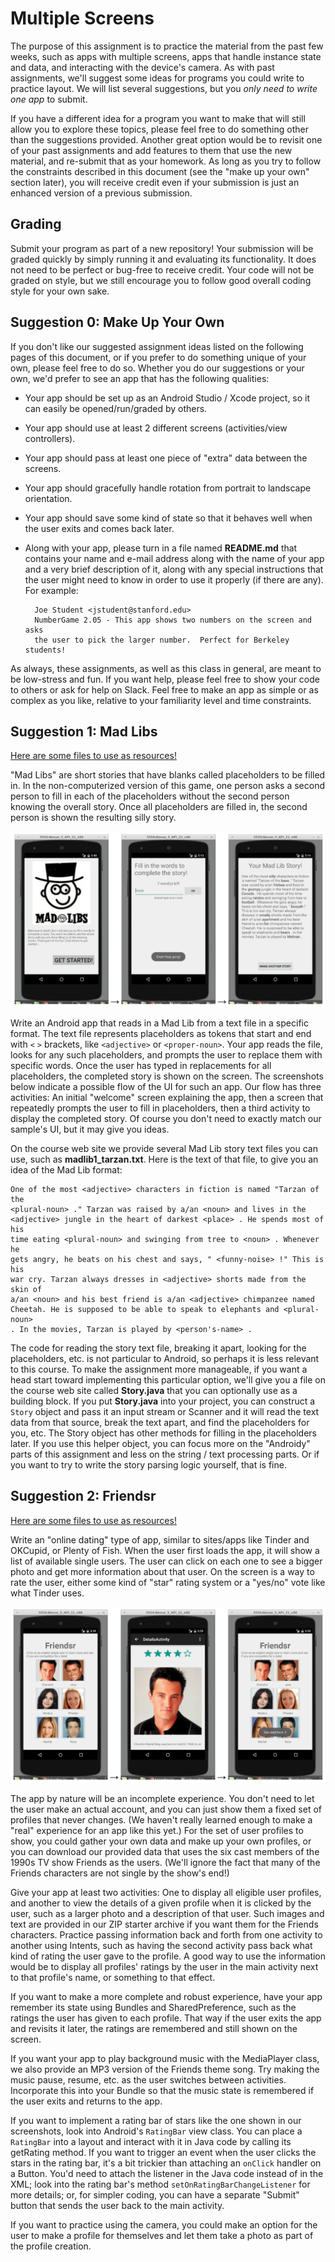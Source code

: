 # Multiple Screens

The purpose of this assignment is to practice the material from the past few weeks, such as apps with multiple screens, apps that handle instance state and data, and interacting with the device's camera. As with past assignments, we'll suggest some ideas for programs you could write to practice layout. We will list several suggestions, but you *only need to write one app* to submit.

If you have a different idea for a program you want to make that will still allow you to explore these topics, please feel free to do something other than the suggestions provided. Another great option would be to revisit one of your past assignments and add features to them that use the new material, and re-submit that as your homework. As long as you try to follow the constraints described in this document (see the "make up your own" section later), you will receive credit even if your submission is just an enhanced version of a previous submission.

## Grading

Submit your program as part of a new repository! Your submission will be graded quickly by simply running it and evaluating its functionality. It does not need to be perfect or bug-free to receive credit. Your code will not be graded on style, but we still encourage you to follow good overall coding style for your own sake.

## Suggestion 0: Make Up Your Own

If you don't like our suggested assignment ideas listed on the following pages of this document, or if you prefer to do something unique of your own, please feel free to do so. Whether you do our suggestions or your own, we'd prefer to see an app that has the following qualities:

- Your app should be set up as an Android Studio / Xcode project, so it can easily be opened/run/graded by others.
- Your app should use at least 2 different screens (activities/view controllers).
- Your app should pass at least one piece of "extra" data between the screens.
- Your app should gracefully handle rotation from portrait to landscape orientation.
- Your app should save some kind of state so that it behaves well when the user exits and comes back later.
- Along with your app, please turn in a file named **README.md** that contains your name and e-mail address along with the name of your app and a very brief description of it, along with any special instructions that the user might need to know in order to use it properly (if there are any). For example:

        Joe Student <jstudent@stanford.edu>
        NumberGame 2.05 - This app shows two numbers on the screen and asks
        the user to pick the larger number.  Perfect for Berkeley students!

As always, these assignments, as well as this class in general, are meant to be low-stress and fun. If you want help, please feel free to show your code to others or ask for help on Slack. Feel free to make an app as simple or as complex as you like, relative to your familiarity level and time constraints.

## Suggestion 1: Mad Libs

[Here are some files to use as resources!](madlibs-files.zip)

"Mad Libs" are short stories that have blanks called placeholders to be filled in. In the non-computerized version of this game, one person asks a second person to fill in each of the placeholders without the second person knowing the overall story. Once all placeholders are filled in, the second person is shown the resulting silly story.

![](madlibs.png)

Write an Android app that reads in a Mad Lib from a text file in a specific format. The text file represents placeholders as tokens that start and end with `<` `>` brackets, like `<adjective>` or `<proper-noun>`. Your app reads the file, looks for any such placeholders, and prompts the user to replace them with specific words. Once the user has typed in replacements for all placeholders, the completed story is shown on the screen. The screenshots below indicate a possible flow of the UI for such an app. Our flow has three activities: An initial "welcome" screen explaining the app, then a screen that repeatedly prompts the user to fill in placeholders, then a third activity to display the completed story. Of course you don't need to exactly match our sample's UI, but it may give you ideas.

On the course web site we provide several Mad Lib story text files you can use, such as **madlib1_tarzan.txt**. Here is the text of that file, to give you an idea of the Mad Lib format:

    One of the most <adjective> characters in fiction is named "Tarzan of the
    <plural-noun> ." Tarzan was raised by a/an <noun> and lives in the
    <adjective> jungle in the heart of darkest <place> . He spends most of his
    time eating <plural-noun> and swinging from tree to <noun> . Whenever he
    gets angry, he beats on his chest and says, " <funny-noise> !" This is his
    war cry. Tarzan always dresses in <adjective> shorts made from the skin of
    a/an <noun> and his best friend is a/an <adjective> chimpanzee named
    Cheetah. He is supposed to be able to speak to elephants and <plural-noun>
    . In the movies, Tarzan is played by <person's-name> .

The code for reading the story text file, breaking it apart, looking for the placeholders, etc. is not particular to Android, so perhaps it is less relevant to this course. To make the assignment more manageable, if you want a head start toward implementing this particular option, we'll give you a file on the course web site called **Story.java** that you can optionally use as a building block. If you put **Story.java** into your project, you can construct a `Story` object and pass it an input stream or Scanner and it will read the text data from that source, break the text apart, and find the placeholders for you, etc. The Story object has other methods for filling in the placeholders later. If you use this helper object, you can focus more on the "Androidy" parts of this assignment and less on the string / text processing parts. Or if you want to try to write the story parsing logic yourself, that is fine.

## Suggestion 2: Friendsr

[Here are some files to use as resources!](friendsr-files.zip)

Write an "online dating" type of app, similar to sites/apps like Tinder and OKCupid, or Plenty of Fish. When the user first loads the app, it will show a list of available single users. The user can click on each one to see a bigger photo and get more information about that user. On the screen is a way to rate the user, either some kind of "star" rating system or a "yes/no" vote like what Tinder uses.

![](friendsr.png)

The app by nature will be an incomplete experience. You don't need to let the user make an actual account, and you can just show them a fixed set of profiles that never changes. (We haven't really learned enough to make a "real" experience for an app like this yet.) For the set of user profiles to show, you could gather your own data and make up your own profiles, or you can download our provided data that uses the six cast members of the 1990s TV show Friends as the users. (We'll ignore the fact that many of the Friends characters are not single by the show's end!)

Give your app at least two activities: One to display all eligible user profiles, and another to view the details of a given profile when it is clicked by the user, such as a larger photo and a description of that user. Such images and text are provided in our ZIP starter archive if you want them for the Friends characters. Practice passing information back and forth from one activity to another using Intents, such as having the second activity pass back what kind of rating the user gave to the profile. A good way to use the information would be to display all profiles' ratings by the user in the main activity next to that profile's name, or something to that effect.

If you want to make a more complete and robust experience, have your app remember its state using Bundles and SharedPreference, such as the ratings the user has given to each profile. That way if the user exits the app and revisits it later, the ratings are remembered and still shown on the screen.

If you want your app to play background music with the MediaPlayer class, we also provide an MP3 version of the Friends theme song. Try making the music pause, resume, etc. as the user switches between activities. Incorporate this into your Bundle so that the music state is remembered if the user exits and returns to the app.

If you want to implement a rating bar of stars like the one shown in our screenshots, look into Android's `RatingBar` view class. You can place a `RatingBar` into a layout and interact with it in Java code by calling its getRating method. If you want to trigger an event when the user clicks the stars in the rating bar, it's a bit trickier than attaching an `onClick` handler on a Button. You'd need to attach the listener in the Java code instead of in the XML; look into the rating bar's method `setOnRatingBarChangeListener` for more details; or, for simpler coding, you can have a separate "Submit" button that sends the user back to the main activity.

If you want to practice using the camera, you could make an option for the user to make a profile for themselves and let them take a photo as part of the profile creation.
